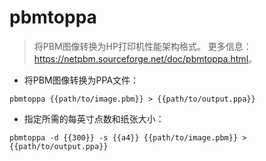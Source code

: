 # pbmtoppa

> 将PBM图像转换为HP打印机性能架构格式。
> 更多信息：<https://netpbm.sourceforge.net/doc/pbmtoppa.html>。

- 将PBM图像转换为PPA文件：

`pbmtoppa {{path/to/image.pbm}} > {{path/to/output.ppa}}`

- 指定所需的每英寸点数和纸张大小：

`pbmtoppa -d {{300}} -s {{a4}} {{path/to/image.pbm}} > {{path/to/output.ppa}}`